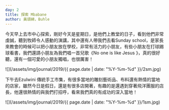 ```yaml
---
day: 2
title: 探索 Mbabane
author: 黃頌綿，Buhle
---
```

今天早上去市中心探索，剛好今天是星期日，是他們上教堂的日子，看到他們非常虔誠，聽到牧師令人感動的演講，其中還有人帶我們去看Sunday school，是家長來教會的時候可以把小朋友放在學校，非常有活力的小朋友，有些小朋友在打球踢球看書，我們還請小朋友為我們唱一首兒歌《No one is like Jesus 》，真的很好聽，還有一個可愛的小朋友獨唱，也很厲害！

![](/assets/img/journal/2019/{{ page.date | date: "%Y-%m-%d" }}/2sm.jpg)

下午去Ezulwini 傳統手工市集，有很多當地的雕刻藝術品、布料還有熱情的當地的店家，雖然今日是假日，還是有很多店開著，有趣的是還遇到穿著飛洋團服的店長，他還很熱情的與我們打招呼，看來我們真的有成功的深入當地！

![](/assets/img/journal/2019/{{ page.date | date: "%Y-%m-%d" }}/1sm.jpg)